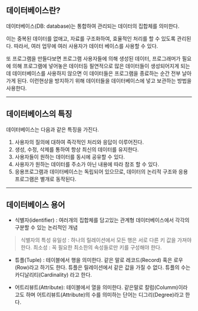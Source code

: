 **데이터베이스란?**
---------------

데이터베이스(DB: database)는 통합하여 관리되는 데이터의 집합체를 의미한다.

이는 중복된 데이터를 없애고, 자료를 구조화하여, 효율적인 처리를 할 수 있도록 관리된다.
따라서, 여러 업무에 여러 사용자가 데이터 베이스를 사용할 수 있다.

또 프로그램을 만들다보면 프로그램 사용자들에 의해 생성된 데이터, 프로그래머가 필요에 의해 프로그램에 넣어놓은 데이터등 필연적으로 많은 데이터들이 생성되어지게 되는데 데이터베이스를 사용하지 않으면 이 데이터들은 프로그램을 종료하는 순간 전부 날아가게 된다. 이런현상을 방지하기 위해 데이터들을 데이터베이스에 넣고 보관하는 방법을 사용한다.

***

**데이터베이스의 특징**
-------------------

데이터베이스는 다음과 같은 특징을 가진다.

1.  사용자의 질의에 대하여 즉각적인 처리와 응답이 이루어진다.
2. 생성, 수정, 삭제를 통하여 항상 최신의 데이터를 유지한다.
3. 사용자들이 원하는 데이터를 동시에 공유할 수 있다.
4. 사용자가 원하는 데이터를 주소가 아닌 내용에 따라 참조 할 수 있다.
5. 응용프로그램과 데이터베이스는 독립되어 있으므로, 데이터의 논리적 구조와 응용프로그램은 별개로 동작된다.

***

**데이터베이스 용어**
------------------

- 식별자(identifier) : 여러개의 집합체를 담고있는 관계형 데이터베이스에서 각각의 구분할 수 있는 논리적인 개념
> 식별자의 특성
 유일성 : 하나의 릴레이션에서 모든 행은 서로 다른 키 값을 가져야 한다.
 최소성 : 꼭 필요한 최소한의 속성들로만 키를 구성해야 한다.

- 튜플(Tuple) : 테이블에서 행을 의미한다. 같은 말로 레코드(Record) 혹은 로우(Row)라고 하기도 한다. 튜플은 릴레이션에서 같은 값을 가질 수 없다. 튜플의 수는 카디날리티(Cardinality) 라고 한다.

- 어트리뷰트(Attribute): 테이블에서 열을 의미한다. 같은말로 칼럼(Columm)이라고도 하며 어트리뷰트(Attribute)의 수를 의미하는 단어는 디그리(Degree)라고 한다.

